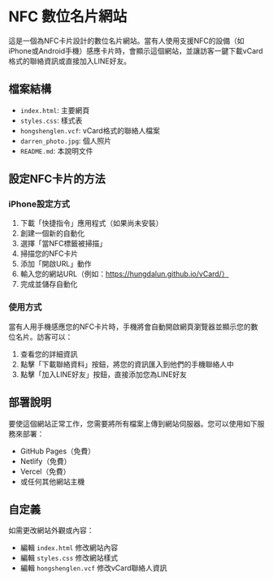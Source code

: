 # NFC 數位名片網站

這是一個為NFC卡片設計的數位名片網站。當有人使用支援NFC的設備（如iPhone或Android手機）感應卡片時，會顯示這個網站，並讓訪客一鍵下載vCard格式的聯絡資訊或直接加入LINE好友。

## 檔案結構

- `index.html`: 主要網頁
- `styles.css`: 樣式表
- `hongshenglen.vcf`: vCard格式的聯絡人檔案
- `darren_photo.jpg`: 個人照片
- `README.md`: 本說明文件

## 設定NFC卡片的方法

### iPhone設定方式

1. 下載「快捷指令」應用程式（如果尚未安裝）
2. 創建一個新的自動化
3. 選擇「當NFC標籤被掃描」
4. 掃描您的NFC卡片
5. 添加「開啟URL」動作
6. 輸入您的網站URL（例如：https://hungdalun.github.io/vCard/）
7. 完成並儲存自動化

### 使用方式

當有人用手機感應您的NFC卡片時，手機將會自動開啟網頁瀏覽器並顯示您的數位名片。訪客可以：

1. 查看您的詳細資訊
2. 點擊「下載聯絡資料」按鈕，將您的資訊匯入到他們的手機聯絡人中
3. 點擊「加入LINE好友」按鈕，直接添加您為LINE好友

## 部署說明

要使這個網站正常工作，您需要將所有檔案上傳到網站伺服器。您可以使用如下服務來部署：

- GitHub Pages（免費）
- Netlify（免費）
- Vercel（免費）
- 或任何其他網站主機

## 自定義

如需更改網站外觀或內容：

- 編輯 `index.html` 修改網站內容
- 編輯 `styles.css` 修改網站樣式
- 編輯 `hongshenglen.vcf` 修改vCard聯絡人資訊 